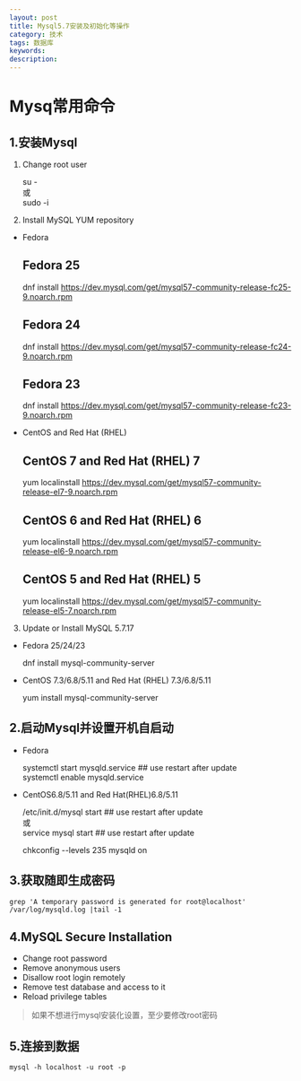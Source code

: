 ```yaml
---
layout: post
title: Mysql5.7安装及初始化等操作
category: 技术
tags: 数据库
keywords:
description:
---
```


# Mysq常用命令


## 1.安装Mysql

1. Change root user    


    su -    
    或    
    sudo -i

2. Install MySQL YUM repository

- Fedora    


    ## Fedora 25 ##
    dnf install https://dev.mysql.com/get/mysql57-community-release-fc25-9.noarch.rpm

    ## Fedora 24 ##
    dnf install https://dev.mysql.com/get/mysql57-community-release-fc24-9.noarch.rpm

    ## Fedora 23 ##
    dnf install https://dev.mysql.com/get/mysql57-community-release-fc23-9.noarch.rpm

- CentOS and Red Hat (RHEL)      


    ## CentOS 7 and Red Hat (RHEL) 7 ##
    yum localinstall https://dev.mysql.com/get/mysql57-community-release-el7-9.noarch.rpm

    ## CentOS 6 and Red Hat (RHEL) 6 ##
    yum localinstall https://dev.mysql.com/get/mysql57-community-release-el6-9.noarch.rpm

    ## CentOS 5 and Red Hat (RHEL) 5 ##
    yum localinstall https://dev.mysql.com/get/mysql57-community-release-el5-7.noarch.rpm

3. Update or Install MySQL 5.7.17

- Fedora 25/24/23    

    dnf install mysql-community-server

- CentOS 7.3/6.8/5.11 and Red Hat (RHEL) 7.3/6.8/5.11

    yum install mysql-community-server

## 2.启动Mysql并设置开机自启动

-  Fedora

    systemctl start mysqld.service ## use restart after update    
    systemctl enable mysqld.service

- CentOS6.8/5.11 and Red Hat(RHEL)6.8/5.11

    /etc/init.d/mysql start ## use restart after update    
    或    
    service mysql start ## use restart after update    

    chkconfig --levels 235 mysqld on    


## 3.获取随即生成密码


    grep 'A temporary password is generated for root@localhost' /var/log/mysqld.log |tail -1

## 4.MySQL Secure Installation

- Change root password
- Remove anonymous users
- Disallow root login remotely
- Remove test database and access to it
- Reload privilege tables

> 如果不想进行mysql安装化设置，至少要修改root密码


## 5.连接到数据


    mysql -h localhost -u root -p
